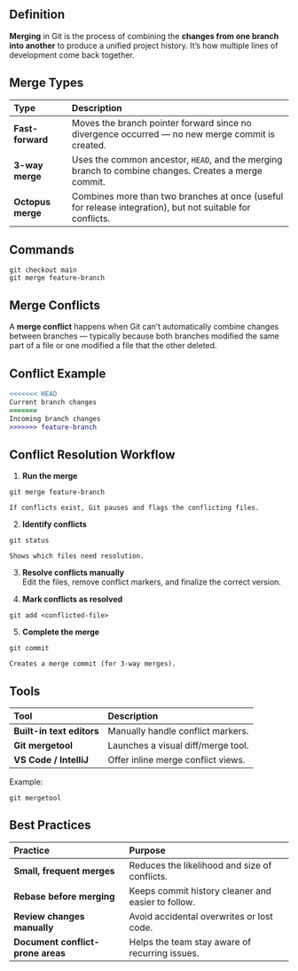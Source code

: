 ## Definition
**Merging** in Git is the process of combining the **changes from one branch into another** to produce a unified project history. It’s how multiple lines of development come back together.

## Merge Types
| Type              | Description                                                                                               |
| :---------------- | :-------------------------------------------------------------------------------------------------------- |
| **Fast-forward**  | Moves the branch pointer forward since no divergence occurred — no new merge commit is created.           |
| **3-way merge**   | Uses the common ancestor, `HEAD`, and the merging branch to combine changes. Creates a merge commit.      |
| **Octopus merge** | Combines more than two branches at once (useful for release integration), but not suitable for conflicts. |

## Commands
```shell
git checkout main
git merge feature-branch
````

## Merge Conflicts

A **merge conflict** happens when Git can’t automatically combine changes between branches — typically because both branches modified the same part of a file or one modified a file that the other deleted.

## Conflict Example

```diff
<<<<<<< HEAD
Current branch changes
=======
Incoming branch changes
>>>>>>> feature-branch
```

## Conflict Resolution Workflow

1. **Run the merge**

```shell
git merge feature-branch
```
    
    If conflicts exist, Git pauses and flags the conflicting files.
    
2. **Identify conflicts**
    
```shell
git status
```
    
    Shows which files need resolution.
    
3. **Resolve conflicts manually**  
    Edit the files, remove conflict markers, and finalize the correct version.
    
4. **Mark conflicts as resolved**
    
```shell
git add <conflicted-file>
```
    
5. **Complete the merge**
    
```shell
git commit
```
    
    Creates a merge commit (for 3-way merges).
    

## Tools

| Tool                      | Description                        |
| :------------------------ | :--------------------------------- |
| **Built-in text editors** | Manually handle conflict markers.  |
| **Git mergetool**         | Launches a visual diff/merge tool. |
| **VS Code / IntelliJ**    | Offer inline merge conflict views. |

Example:

```shell
git mergetool
```

## Best Practices

| Practice                          | Purpose                                            |
| :-------------------------------- | :------------------------------------------------- |
| **Small, frequent merges**        | Reduces the likelihood and size of conflicts.      |
| **Rebase before merging**         | Keeps commit history cleaner and easier to follow. |
| **Review changes manually**       | Avoid accidental overwrites or lost code.          |
| **Document conflict-prone areas** | Helps the team stay aware of recurring issues.     |
